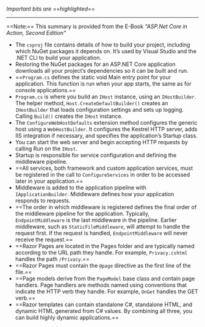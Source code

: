 *Important bits are ==highlighted==*

---

==Note:== This summary is provided from the E-Book *"ASP.Net  Core in Action, Second Edition"*

- The `csproj` file contains details of how to build your project, including which NuGet packages it depends on. It’s used by Visual Studio and the .NET CLI to build your application.
- Restoring the NuGet packages for an ASP.NET Core application downloads all your project’s dependencies so it can be built and run.
- ==`Program.cs` defines the static void Main entry point for your application. This function is run when your app starts, the same as for console applications.==
- `Program.cs` is where you build an `IHost` instance, using an `IHostBuilder`. The helper method, `Host.CreateDefaultBuilder()` creates an `IHostBuilder` that loads configuration settings and sets up logging. Calling `Build()` creates the `IHost` instance.
- The `ConfigureWebHostDefaults` extension method configures the generic host using a `WebHostBuilder`. It configures the Kestrel HTTP server, adds IIS integration if necessary, and specifies the application’s Startup class.
- You can start the web server and begin accepting HTTP requests by calling Run on the `IHost`.
- Startup is responsible for service configuration and defining the middleware pipeline.
- ==All services, both framework and custom application services, must be registered in the call to `ConfigureServices` in order to be accessed later in your application.==
- Middleware is added to the application pipeline with `IApplicationBuilder`. Middleware defines how your application responds to requests.
- ==The order in which middleware is registered defines the final order of the middleware pipeline for the application. Typically, `EndpointMiddleware` is the last middleware in the pipeline. Earlier middleware, such as `StaticFileMiddleware`, will attempt to handle the request first. If the request is handled, `EndpointMiddleware` will never receive the request.==
- ==Razor Pages are located in the Pages folder and are typically named according to the URL path they handle. For example, `Privacy.cshtml` handles the path `/Privacy`.==
- ==Razor Pages must contain the `@page` directive as the first line of the file.==
- ==Page models derive from the `PageModel` base class and contain page handlers. Page handlers are methods named using conventions that indicate the HTTP verb they handle. For example, `OnGet` handles the GET verb.==
- ==Razor templates can contain standalone C#, standalone HTML, and dynamic HTML generated from C# values. By combining all three, you can build highly dynamic applications.==